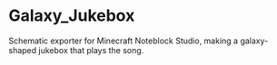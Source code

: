# Galaxy_Jukebox
Schematic exporter for Minecraft Noteblock Studio, making a galaxy-shaped jukebox that plays the song.
